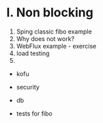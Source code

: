 # I. Non blocking
1. Sping classic fibo example
2. Why does not work?
3. WebFlux example - exercise
4. load testing
5. 




- kofu
- security
- db

- tests for fibo

